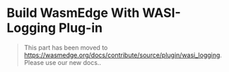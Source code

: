 # Build WasmEdge With WASI-Logging Plug-in

> This part has been moved to <https://wasmedge.org/docs/contribute/source/plugin/wasi_logging>. Please use our new docs..

